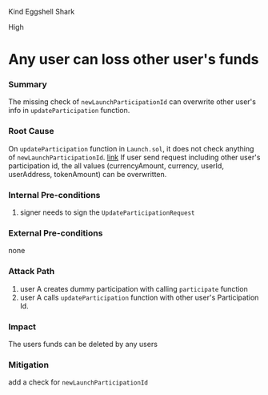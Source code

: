 Kind Eggshell Shark

High

# Any user can loss other user's funds

### Summary

The missing check of `newLaunchParticipationId` can overwrite other user's info in `updateParticipation` function.

### Root Cause

On  `updateParticipation` function in `Launch.sol`, it does not check anything of `newLaunchParticipationId`.
[link](https://github.com/sherlock-audit/2025-02-rova/blob/main/rova-contracts/src/Launch.sol#L380)
If user send request including other user's participation id, the all values (currencyAmount, currency, userId, userAddress, tokenAmount) can be overwritten. 

### Internal Pre-conditions

1. signer needs to sign the `UpdateParticipationRequest`

### External Pre-conditions

none

### Attack Path

1. user A creates dummy participation with calling `participate` function
2. user A calls `updateParticipation` function with other user's Participation Id.

### Impact

The users funds can be deleted by any users

### Mitigation

add a check for `newLaunchParticipationId`